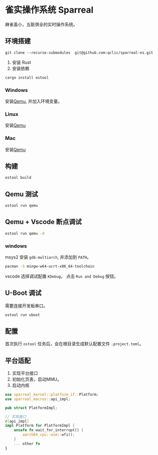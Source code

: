 # 雀实操作系统 Sparreal

麻雀虽小，五脏俱全的实时操作系统。

## 环境搭建

```shell
git clone --recurse-submodules  git@github.com:qclic/sparreal-os.git
```

1. 安装 Rust
2. 安装依赖

```bash
cargo install ostool
```

### Windows

安装[Qemu](https://www.qemu.org/download/#windows), 并加入环境变量。

### Linux

安装[Qemu](https://www.qemu.org/download/#linux)

### Mac

安装[Qemu](https://www.qemu.org/download/#macos)

## 构建

```bash
ostool build
```

## Qemu 测试

```bash
ostool run qemu
```

## Qemu + Vscode 断点调试

```bash
ostool run qemu -d
```

### windows

msys2 安装 `gdb-multiarch`, 并添加到 `PATH`。

```bash
pacman -S mingw-w64-ucrt-x86_64-toolchain
```

vscode 选择调试配置 `KDebug`， 点击 `Run and Debug` 按钮。

## U-Boot 调试

需要连接开发板串口。

```bash
ostool run uboot
```

## 配置

首次执行 `ostool` 任务后，会在根目录生成默认配置文件 `.project.toml`。

## 平台适配

 1. 实现平台接口
 2. 初始化页表，启动MMU。
 3. 启动内核

```rust
use sparreal_kernel::platform_if::Platform;
use sparreal_macros::api_impl;

pub struct PlatformImpl;

// 实现接口
#[api_impl]
impl Platform for PlatformImpl {
    unsafe fn wait_for_interrupt() {
        aarch64_cpu::asm::wfi();
    }
    ... other fn
}
```
